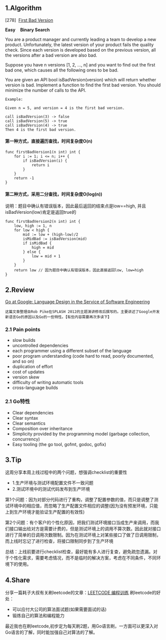 

## 1.Algorithm

[278]&nbsp;&nbsp;[First Bad Version](https://leetcode.com/problems/first-bad-version/description/)

**Easy** &nbsp;&nbsp; **Binary Search**

You are a product manager and currently leading a team to develop a new product. Unfortunately, the latest version of your product fails the quality check. Since each version is developed based on the previous version, all the versions after a bad version are also bad.

Suppose you have n versions [1, 2, ..., n] and you want to find out the first bad one, which causes all the following ones to be bad.

You are given an API bool isBadVersion(version) which will return whether version is bad. Implement a function to find the first bad version. You should minimize the number of calls to the API.

```
Example:

Given n = 5, and version = 4 is the first bad version.
  
call isBadVersion(3) -> false
call isBadVersion(5) -> true
call isBadVersion(4) -> true
Then 4 is the first bad version.
```

#### 第一种方式，直接遍历查找，时间复杂度O(n)
```golang
func firstBadVersion1(n int) int {
	for i := 1; i <= n; i++ {
		if isBadVersion(i) {
			return i
		}
	}
	return -1
}
```

#### 第二种方式，采用二分查找，时间复杂度O(log(n))
说明：题目中确认有错误版本，因此最后返回的结束点是low==high, 并且isBadVersion(low)肯定是返回true的
```golang
func firstBadVersion2(n int) int {
	low, high := 1, n
	for low < high {
		mid := low + (high-low)/2
		isMidBad := isBadVersion(mid)
		if isMidBad {
			high = mid
		} else {
			low = mid + 1
		}
	}
	return low // 因为题目中确认有错误版本，因此直接返回low, low=high
}
```

## 2.Review

[Go at Google: Language Design in the Service of Software Engineering](https://talks.golang.org/2012/splash.article)
```
这篇文章整理自Rob Pike在SPLASH 2012的主题演讲修改后撰写的。主要讲述了Google开发新语言Go的原因以及Go的一些特性。【有些内容需要再次多读下】
```

### 2.1 Pain points
* slow builds
* uncontrolled dependencies
* each programmer using a different subset of the language
* poor program understanding (code hard to read, poorly documented, and so on)
* duplication of effort
* cost of updates
* version skew
* difficulty of writing automatic tools
* cross-language builds

### 2.1 Go特性
* Clear dependencies
* Clear syntax
* Clear semantics
* Composition over inheritance
* Simplicity provided by the programming model (garbage collection, concurrency)
* Easy tooling (the go tool, gofmt, godoc, gofix)

## 3.Tip
这周分享本周上线过程中的两个问题，想强调checklist的重要性
* 1.生产环境与测试环境配置文件不一致问题
* 2.测试环境中的测试代码发布到生产环境

第1个问题：因为对部分代码进行了重构，调整了配置参数的值，而只是调整了测试环境中的相应值，而忽略了生产配置文件相应的调整(因为没有预发环境，只能上到生产环境才能验证生产配置的有效性)

第2个问题：有个客户的个性化原因，把我们测试环境接口当成生产来调用，而我们接口输出给对方是需要计费的，但是测试环境上的调用不算次数。因此就对接口进行了简单的日调用次数限制。因为在测试环境上对某些接口了做了日调用限制，而上线时忘记了进行检查，将接口限制同步到了生产环境

总结：上线前要进行checklist检查，最好能有多人进行复查，避免疏忽遗漏。对于个性化需求，需要考虑情况，而不是临时的解决方案，考虑在不同条件，不同环境下的使用。

## 4.Share

分享一篇耗子大叔有关刷leetcode的文章：[LEETCODE 编程训练](https://coolshell.cn/articles/12052.html)
刷leetcode的好处：
* 可以应付大公司的算法面试题(如果需要面试的话)
* 锻炼自己的算法和编程能力

最近我也在刷leetcode,初步定为每天刷2题，用Go语言刷，一方面可以更深入对Go语言的了解，同时能加强自己对算法的了解。